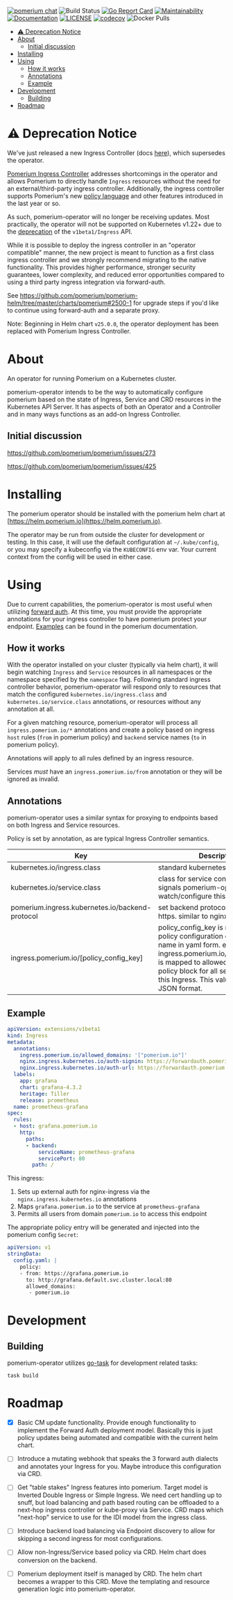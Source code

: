 [![pomerium chat](https://img.shields.io/badge/chat-on%20slack-blue.svg?style=flat&logo=slack)](http://slack.pomerium.io)
![Build Status](https://img.shields.io/github/workflow/status/pomerium/pomerium-operator/Default)
[![Go Report Card](https://goreportcard.com/badge/github.com/pomerium/pomerium-operator)](https://goreportcard.com/report/github.com/pomerium/pomerium-operator)
[![Maintainability](https://api.codeclimate.com/v1/badges/df5235a61ea57d8816fc/maintainability)](https://codeclimate.com/github/pomerium/pomerium-operator/maintainability)
[![Documentation](https://godoc.org/github.com/pomerium/pomerium-operator?status.svg)](http://godoc.org/github.com/pomerium/pomerium-operator)
[![LICENSE](https://img.shields.io/github/license/pomerium/pomerium-operator.svg)](https://github.com/pomerium/pomerium-operator/blob/master/LICENSE)
[![codecov](https://img.shields.io/codecov/c/github/pomerium/pomerium-operator.svg?style=flat)](https://codecov.io/gh/pomerium/pomerium-operator)
![Docker Pulls](https://img.shields.io/docker/pulls/pomerium/pomerium-operator)

- [:warning: Deprecation Notice](#warning-deprecation-notice)
- [About](#about)
  - [Initial discussion](#initial-discussion)
- [Installing](#installing)
- [Using](#using)
  - [How it works](#how-it-works)
  - [Annotations](#annotations)
  - [Example](#example)
- [Development](#development)
  - [Building](#building)
- [Roadmap](#roadmap)

# :warning: Deprecation Notice

We've just released a new Ingress Controller (docs [here](https://www.pomerium.com/docs/k8s/ingress.html)), which supersedes the operator.

[Pomerium Ingress Controller](https://github.com/pomerium/ingress-controller) addresses shortcomings in the operator and allows Pomerium to directly handle `Ingress` resources without the need for an external/third-party ingress controller.  Additionally, the ingress controller supports Pomerium's new [policy language](https://www.pomerium.com/enterprise/reference/manage.html#pomerium-policy-language) and other features introduced in the last year or so.

As such, pomerium-operator will no longer be receiving updates.  Most practically, the operator will not be supported on Kubernetes v1.22+ due to the [deprecation](https://kubernetes.io/docs/reference/using-api/deprecation-guide/#ingress-v122) of the `v1beta1/Ingress` API.

While it is possible to deploy the ingress controller in an "operator compatible" manner, the new project is meant to function as a first class ingress controller and we strongly recommend migrating to the native functionality.  This provides higher performance, stronger security guarantees, lower complexity, and reduced error opportunities compared to using a third party ingress integration via forward-auth.

See https://github.com/pomerium/pomerium-helm/tree/master/charts/pomerium#2500-1 for upgrade steps if you'd like to continue using forward-auth and a separate proxy.

Note: Beginning in Helm chart `v25.0.0`, the operator deployment has been replaced with Pomerium Ingress Controller.
# About

An operator for running Pomerium on a Kubernetes cluster.

pomerium-operator intends to be the way to automatically configure pomerium based on the state of Ingress, Service and CRD resources in the Kubernetes API Server.  It has aspects of both an Operator and a Controller and in many ways functions as an add-on Ingress Controller.

## Initial discussion 
https://github.com/pomerium/pomerium/issues/273

https://github.com/pomerium/pomerium/issues/425

# Installing
The pomerium operator should be installed with the pomerium helm chart at [https://helm.pomerium.io](https://helm.pomerium.io).

The operator may be run from outside the cluster for development or testing.  In this case, it will use the default configuration at `~/.kube/config`, or you may specify a kubeconfig via the `KUBECONFIG` env var.  Your current context from the config will be used in either case.


# Using

Due to current capabilities, the pomerium-operator is most useful when utilizing [forward auth](https://www.pomerium.io/configuration/#forward-auth).  At this time, you must provide the appropriate annotations
for your ingress controller to have pomerium protect your endpoint.  [Examples](https://www.pomerium.io/recipes/kubernetes.html) can be found in the pomerium documentation.

## How it works

With the operator installed on your cluster (typically via helm chart), it will begin watching `Ingress` and `Service` resources in all namespaces or the
namespace specified by the `namespace` flag.  Following standard ingress controller behavior, pomerium-operator will respond only to resources that match 
the configured `kubernetes.io/ingress.class` and `kubernetes.io/service.class` annotations, or resources without any annotation at all.  

For a given matching resource, pomerium-operator will process all `ingress.pomerium.io/*` annotations and create a policy based on ingress `host` rules (`from` in pomerium policy) and `backend` service names (`to` in pomerium policy).  

Annotations will apply to all rules defined by an ingress resource.

Services _must_ have an `ingress.pomerium.io/from` annotation or they will be ignored as invalid.

## Annotations

pomerium-operator uses a similar syntax for proxying to endpoints based on both Ingress and Service resources.

Policy is set by annotation, as are typical Ingress Controller semantics.

| Key                                             | Description                                                                                                                                                                                                                                            |
| ----------------------------------------------- | ------------------------------------------------------------------------------------------------------------------------------------------------------------------------------------------------------------------------------------------------------ |
| kubernetes.io/ingress.class                     | standard kubernetes ingress class                                                                                                                                                                                                                      |
| kubernetes.io/service.class                     | class for service control. effectively signals pomerium-operator to watch/configure this resource                                                                                                                                                      |
| pomerium.ingress.kubernetes.io/backend-protocol | set backend protocol to http or https. similar to nginx                                                                                                                                                                                                |
| ingress.pomerium.io/[policy_config_key]         | policy_config_key is mapped to a policy configuration of the same name in yaml form. eg, ingress.pomerium.io/allowed_groups is mapped to allowed_groups in the policy block for all service targets in this Ingress. This value should be JSON format. |

## Example

```yaml
apiVersion: extensions/v1beta1
kind: Ingress
metadata:
  annotations:
    ingress.pomerium.io/allowed_domains: '["pomerium.io"]'
    nginx.ingress.kubernetes.io/auth-signin: https://forwardauth.pomerium.io/?uri=$scheme://$host$request_uri
    nginx.ingress.kubernetes.io/auth-url: https://forwardauth.pomerium.io/verify?uri=$scheme://$host$request_uri
  labels:
    app: grafana
    chart: grafana-4.3.2
    heritage: Tiller
    release: prometheus
  name: prometheus-grafana
spec:
  rules:
  - host: grafana.pomerium.io
    http:
      paths:
      - backend:
          serviceName: prometheus-grafana
          servicePort: 80
        path: /
```

This ingress:

1. Sets up external auth for nginx-ingress via the `nginx.ingress.kubernetes.io` annotations
2. Maps `grafana.pomerium.io` to the service at `prometheus-grafana`
3. Permits all users from domain `pomerium.io` to access this endpoint

The appropriate policy entry will be generated and injected into the pomerium config `Secret`:

```yaml
apiVersion: v1
stringData:
  config.yaml: |
    policy:
    - from: https://grafana.pomerium.io
      to: http://grafana.default.svc.cluster.local:80
      allowed_domains:
       - pomerium.io
```

# Development

## Building
pomerium-operator utilizes [go-task](https://taskfile.dev/#/) for development related tasks:  

`task build`

# Roadmap 

- [x] Basic CM update functionality.  Provide enough functionality to implement the Forward Auth deployment model.  Basically this is just policy updates being automated and compatible with the current helm chart.  

- [ ] Introduce a mutating webhook that speaks the 3 forward auth dialects and annotates your Ingress for you.  Maybe introduce this configuration via CRD.

- [ ] Get "table stakes" Ingress features into pomerium.  Target model is Inverted Double Ingress or Simple Ingress.  We need cert handling up to snuff, but load balancing and path based routing can be offloaded to a next-hop ingress controller or kube-proxy via Service.  CRD maps which "next-hop" service to use for the IDI model from the ingress class.

- [ ]  Introduce backend load balancing via Endpoint discovery to allow for skipping a second ingress for most configurations.

- [ ]  Allow non-Ingress/Service based policy via CRD.  Helm chart does conversion on the backend.

- [ ]  Pomerium deployment itself is managed by CRD.  The helm chart becomes a wrapper to this CRD.  Move the templating and resource generation logic into pomerium-operator.